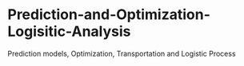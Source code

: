 # Prediction-and-Optimization-Logisitic-Analysis
Prediction models, Optimization, Transportation and Logistic Process
